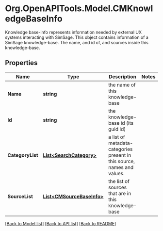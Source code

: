 # Org.OpenAPITools.Model.CMKnowledgeBaseInfo
Knowledge base-info represents information needed by external UX systems interacting with SimSage.  This object contains information of a SimSage knowledge-base.  The name, and id of, and sources inside this knowledge-base.

## Properties

Name | Type | Description | Notes
------------ | ------------- | ------------- | -------------
**Name** | **string** | the name of this knowledge-base | 
**Id** | **string** | the knowledge-base id (its guid id) | 
**CategoryList** | [**List&lt;SearchCategory&gt;**](SearchCategory.md) | a list of metadata-categories present in this source, names and values. | 
**SourceList** | [**List&lt;CMSourceBaseInfo&gt;**](CMSourceBaseInfo.md) | the list of sources that are in this knowledge-base | 

[[Back to Model list]](../README.md#documentation-for-models) [[Back to API list]](../README.md#documentation-for-api-endpoints) [[Back to README]](../README.md)

